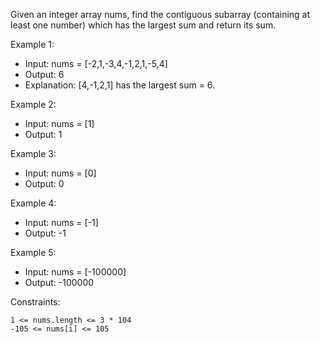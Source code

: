 Given an integer array nums, find the contiguous subarray (containing at least one number) which has the largest sum and return its sum.

Example 1:

- Input: nums = [-2,1,-3,4,-1,2,1,-5,4]
- Output: 6
- Explanation: [4,-1,2,1] has the largest sum = 6.

Example 2:

- Input: nums = [1]
- Output: 1

Example 3:

- Input: nums = [0]
- Output: 0

Example 4:

- Input: nums = [-1]
- Output: -1

Example 5:

- Input: nums = [-100000]
- Output: -100000

Constraints:

    1 <= nums.length <= 3 * 104
    -105 <= nums[i] <= 105
